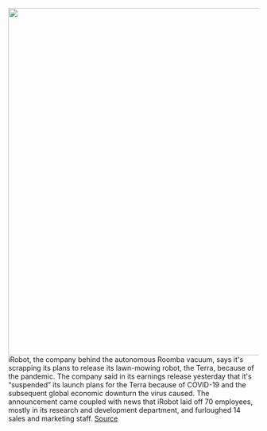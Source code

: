 <img src='https://cdn.vox-cdn.com/thumbor/_yjLZFWaLS6gtsvaNa-H_NJh5rc=/0x0:1024x576/1200x800/filters:focal(431x207:593x369)/cdn.vox-cdn.com/uploads/chorus_image/image/66725970/CFMONowg.0.jpeg' width='700px' /><br/>
iRobot, the company behind the autonomous Roomba vacuum, says it's scrapping its plans to release its lawn-mowing robot, the Terra, because of the pandemic. The company said in its earnings release yesterday that it's “suspended” its launch plans for the Terra because of COVID-19 and the subsequent global economic downturn the virus caused. The announcement came coupled with news that iRobot laid off 70 employees, mostly in its research and development department, and furloughed 14 sales and marketing staff.
<a href='https://www.theverge.com/2020/4/29/21241064/irobot-terra-lawnmower-robot-delay-update-supply-chain'> Source <a/>